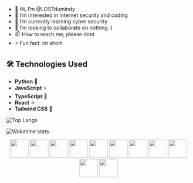 - 👋 Hi, I’m @LOSTdumindy
- 👀 I’m interested in internet security and coding
- 🌱 I’m currently learning cyber security 
- 💞️ I’m looking to collaborate on nothing :)
- 📫 How to reach me, please dont
- ⚡ Fun fact: im short

## 🛠️ Technologies Used
- **Python** 🐍
- **JavaScript** ⚡
- **TypeScript** 💙
- **React** ⚛️
- **Tailwind CSS** 🎨

![Top Langs](https://github-readme-stats.vercel.app/api/top-langs/?username=LOSTdumindy&layout=compact&theme=dark)

<!-- Wakatime Stats -->
![Wakatime stats](https://github-readme-stats.vercel.app/api/wakatime?username=YOUR_WAKATIME_USERNAME&theme=dark)

<!---
LOSTdumindy/LOSTdumindy is a ✨ special ✨ repository because its `README.md` (this file) appears on your GitHub profile.
You can click the Preview link to take a look at your changes.
--->
<p align="center">
  <img src="https://cdn.jsdelivr.net/gh/devicons/devicon/icons/html5/html5-original.svg" width="50px"/>
  <img src="https://cdn.jsdelivr.net/gh/devicons/devicon/icons/python/python-original.svg" width="50px"/>
  <img src="https://cdn.jsdelivr.net/gh/devicons/devicon/icons/postgresql/postgresql-original.svg" width="50px"/>
  <img src="https://cdn.jsdelivr.net/gh/devicons/devicon/icons/mysql/mysql-original.svg" width="50px"/>
  <img src="https://cdn.jsdelivr.net/gh/devicons/devicon/icons/oracle/oracle-original.svg" width="50px"/>
  <img src="https://cdn.jsdelivr.net/gh/devicons/devicon/icons/aws/aws-original.svg" width="50px"/>
  <img src="https://cdn.jsdelivr.net/gh/devicons/devicon/icons/git/git-original.svg" width="50px"/>
  <img src="https://cdn.jsdelivr.net/gh/devicons/devicon/icons/docker/docker-original.svg" width="50px"/>
  <img src="https://cdn.jsdelivr.net/gh/devicons/devicon/icons/r/r-original.svg" width="50px"/>
  <img src="https://cdn.jsdelivr.net/gh/devicons/devicon/icons/pycharm/pycharm-original.svg" width="50px"/>
  <img src="https://cdn.jsdelivr.net/gh/devicons/devicon/icons/nodedotjs/nodedotjs-original.svg" width="50px"/>
</p>

